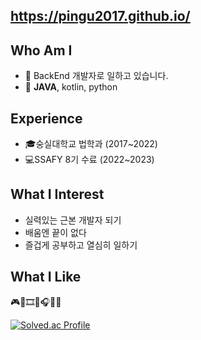 ## https://pingu2017.github.io/

## Who Am I 
  - 🌱 BackEnd 개발자로 일하고 있습니다.
  - 📱 **JAVA**, kotlin, python

## Experience
  - 🎓숭실대학교 법학과 (2017~2022)
  - 💻SSAFY 8기 수료 (2022~2023)

## What I Interest
  - 실력있는 근본 개발자 되기
  - 배움엔 끝이 없다
  - 즐겁게 공부하고 열심히 일하기

## What I Like
  🎮🥐🎞️🧶🎧🎸📖
  
[![Solved.ac Profile](http://mazassumnida.wtf/api/v2/generate_badge?boj=tenrio1025)](https://solved.ac/tenrio1025/)
